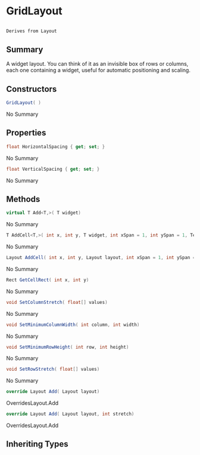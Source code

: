 # GridLayout

## 
```c#
Derives from Layout
```

## Summary

A widget layout. You can think of it as an invisible box of rows or columns, each one containing a widget, useful for automatic positioning and scaling.
## Constructors

```c#
GridLayout( ) 
```
No Summary
## Properties

```c#
float HorizontalSpacing { get; set; } 
```
No Summary
```c#
float VerticalSpacing { get; set; } 
```
No Summary
## Methods

```c#
virtual T Add<T,>( T widget) 
```
No Summary
```c#
T AddCell<T,>( int x, int y, T widget, int xSpan = 1, int ySpan = 1, TextFlag alignment = 0) 
```
No Summary
```c#
Layout AddCell( int x, int y, Layout layout, int xSpan = 1, int ySpan = 1, TextFlag alignment = 0) 
```
No Summary
```c#
Rect GetCellRect( int x, int y) 
```
No Summary
```c#
void SetColumnStretch( float[] values) 
```
No Summary
```c#
void SetMinimumColumnWidth( int column, int width) 
```
No Summary
```c#
void SetMinimumRowHeight( int row, int height) 
```
No Summary
```c#
void SetRowStretch( float[] values) 
```
No Summary
```c#
override Layout Add( Layout layout) 
```
OverridesLayout.Add
```c#
override Layout Add( Layout layout, int stretch) 
```
OverridesLayout.Add
## Inheriting Types

